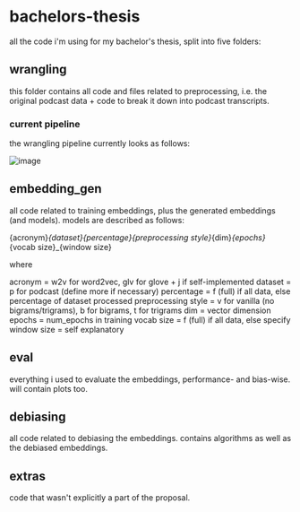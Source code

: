 # bachelors-thesis

all the code i'm using for my bachelor's thesis, split into five folders: 

## wrangling

this folder contains all code and files related to preprocessing, i.e. the original podcast data + code to break it down into podcast transcripts. 

### current pipeline

the wrangling pipeline currently looks as follows: 

![image](https://github.com/user-attachments/assets/43e5f0e9-de5d-4749-a9e3-1f24b9f586d1)


## embedding_gen

all code related to training embeddings, plus the generated embeddings (and models). models are described as follows: 

{acronym}_{dataset}{percentage}{preprocessing style}_{dim}_{epochs}_{vocab size}_{window size}

where 

acronym = w2v for word2vec, glv for glove + j if self-implemented
dataset = p for podcast (define more if necessary)
percentage = f (full) if all data, else percentage of dataset processed
preprocessing style = v for vanilla (no bigrams/trigrams), b for bigrams, t for trigrams
dim = vector dimension
epochs = num_epochs in training
vocab size = f (full) if all data, else specify
window size = self explanatory

## eval

everything i used to evaluate the embeddings, performance- and bias-wise. will contain plots too. 

## debiasing

all code related to debiasing the embeddings. contains algorithms as well as the debiased embeddings. 

## extras 

code that wasn't explicitly a part of the proposal. 


